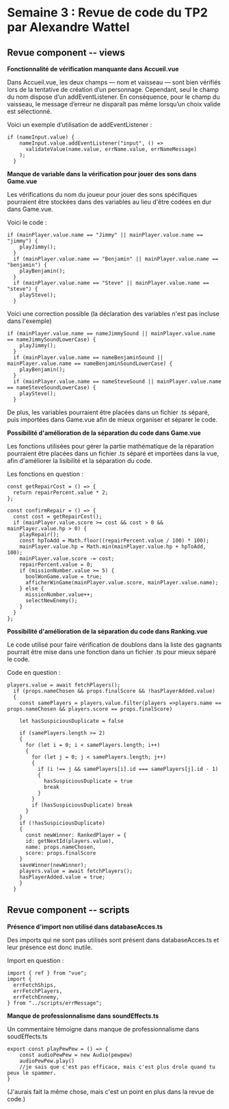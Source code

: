 # Semaine 3 : Revue de code du TP2 par Alexandre Wattel

## Revue component -- views

**Fonctionnalité de vérification manquante dans Accueil.vue**

Dans Accueil.vue, les deux champs — nom et vaisseau — sont bien vérifiés lors de la tentative de création d’un personnage. Cependant, seul le champ du nom dispose d’un addEventListener. En conséquence, pour le champ du vaisseau, le message d’erreur ne disparaît pas même lorsqu’un choix valide est sélectionné.

Voici un exemple d’utilisation de addEventListener :

```js{4}
if (nameInput.value) {
    nameInput.value.addEventListener("input", () =>
      validateValue(name.value, errName.value, errNameMessage)
    );
  }
```

**Manque de variable dans la vérification pour jouer des sons dans Game.vue**

Les vérifications du nom du joueur pour jouer des sons spécifiques pourraient être stockées dans des variables au lieu d'être codées en dur dans Game.vue.

Voici le code :

```js{4}
if (mainPlayer.value.name == "Jimmy" || mainPlayer.value.name == "jimmy") {
    playJimmy();
  }
  if (mainPlayer.value.name == "Benjamin" || mainPlayer.value.name == "benjamin") {
    playBenjamin();
  }
  if (mainPlayer.value.name == "Steve" || mainPlayer.value.name == "steve") {
    playSteve();
  }
```

Voici une correction possible (la déclaration des variables n'est pas incluse dans l'exemple)

```js{4}
if (mainPlayer.value.name == nameJimmySound || mainPlayer.value.name == nameJimmySoundLowerCase) {
    playJimmy();
  }
  if (mainPlayer.value.name == nameBenjaminSound || mainPlayer.value.name == nameBenjaminSoundLowerCase) {
    playBenjamin();
  }
  if (mainPlayer.value.name == nameSteveSound || mainPlayer.value.name == nameSteveSoundLowerCase) {
    playSteve();
  }
```

De plus, les variables pourraient être placées dans un fichier .ts séparé, puis importées dans Game.vue afin de mieux organiser et séparer le code.

**Possibilité d'amélioration de la séparation du code dans Game.vue**

Les fonctions utilisées pour gérer la partie mathématique de la réparation pourraient être placées dans un fichier .ts séparé et importées dans la vue, afin d'améliorer la lisibilité et la séparation du code.

Les fonctions en question :

```js{4}
const getRepairCost = () => {
  return repairPercent.value * 2;
};

const confirmRepair = () => {
  const cost = getRepairCost();
  if (mainPlayer.value.score >= cost && cost > 0 && mainPlayer.value.hp > 0) {
    playRepair();
    const hpToAdd = Math.floor((repairPercent.value / 100) * 100);
    mainPlayer.value.hp = Math.min(mainPlayer.value.hp + hpToAdd, 100);
    mainPlayer.value.score -= cost;
    repairPercent.value = 0;
    if (missionNumber.value >= 5) {
      boolWonGame.value = true;
      afficherWinGame(mainPlayer.value.score, mainPlayer.value.name);
    } else {
      missionNumber.value++;
      selectNewEnemy();
    }
  }
};
```

**Possibilité d'amélioration de la séparation du code dans Ranking.vue**

Le code utilisé pour faire vérification de doublons dans la liste des gagnants pourrait être mise dans une fonction dans un fichier .ts pour mieux séparé le code.

Code en question :

```js{4}
players.value = await fetchPlayers();
  if (props.nameChosen && props.finalScore && !hasPlayerAdded.value)
  {
    const samePlayers = players.value.filter(players =>players.name == props.nameChosen && players.score == props.finalScore)

    let hasSuspiciousDuplicate = false

    if (samePlayers.length >= 2)
    {
      for (let i = 0; i < samePlayers.length; i++)
      {
        for (let j = 0; j < samePlayers.length; j++)
        {
          if (i !== j && samePlayers[i].id === samePlayers[j].id - 1)
          {
            hasSuspiciousDuplicate = true
            break
          }
        }
        if (hasSuspiciousDuplicate) break
      }
    }
    if (!hasSuspiciousDuplicate)
    {
      const newWinner: RankedPlayer = {
      id: getNextId(players.value),
      name: props.nameChosen,
      score: props.finalScore
    }
    saveWinner(newWinner);
    players.value = await fetchPlayers();
    hasPlayerAdded.value = true;
    }
  }
```

## Revue component -- scripts

**Présence d'import non utilisé dans databaseAcces.ts**

Des imports qui ne sont pas utilisés sont présent dans databaseAcces.ts et leur présence est donc inutile.

Import en question :

```js{4}
import { ref } from "vue";
import {
  errFetchShips,
  errFetchPlayers,
  errFetchEnnemy,
} from "../scripts/errMessage";
```

**Manque de professionnalisme dans soundEffects.ts**

Un commentaire témoigne dans manque de professionnalisme dans soudEffects.ts

```js{4}
export const playPewPew = () => {
    const audioPewPew = new Audio(pewpew)
    audioPewPew.play()
    //je sais que c'est pas efficace, mais c'est plus drole quand tu peux le spammer.
}
```

(J'aurais fait la même chose, mais c'est un point en plus dans la revue de code.)

